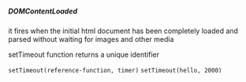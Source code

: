 <h5>DOMContentLoaded</h5>
it fires when the initial html document has been completely loaded and parsed without waiting for images and other media
</p>
<p>setTimeout function returns a unique identifier</p>
<code>setTimeout(reference-function, timer)</code>
<code>setTimeout(hello, 2000)</code>
